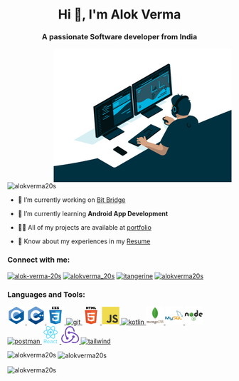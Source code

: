 <h1 align="center">Hi 👋, I'm Alok Verma</h1>
<h3 align="center">A passionate Software developer from India</h3>

<img align = "right" alt="coding" width="400" src="./Coding.gif">

<p align="left"> <img src="https://komarev.com/ghpvc/?username=alokverma20s&label=Profile%20views&color=0e75b6&style=flat" alt="alokverma20s" /> </p>

- 🔭 I’m currently working on [Bit Bridge](https://github.com/alokverma20s/Bit-Bridge.git)

- 🌱 I’m currently learning **Android App Development**

- 👨‍💻 All of my projects are available at [portfolio](http://alok-verma-portfolio.vercel.app/)

- 📄 Know about my experiences in my [Resume](https://res.cloudinary.com/duzqfeg7z/image/upload/v1714196974/jemmxghje1vka3uhqsum.pdf)

<h3 align="left">Connect with me:</h3>
<p align="left">
<a href="https://linkedin.com/in/alok-verma-20s" target="blank"><img align="center" src="https://raw.githubusercontent.com/rahuldkjain/github-profile-readme-generator/master/src/images/icons/Social/linked-in-alt.svg" alt="alok-verma-20s" height="30" width="40" /></a>
<a href="https://instagram.com/alokverma_20s" target="blank"><img align="center" src="https://raw.githubusercontent.com/rahuldkjain/github-profile-readme-generator/master/src/images/icons/Social/instagram.svg" alt="alokverma_20s" height="30" width="40" /></a>
<a href="https://www.leetcode.com/itangerine" target="blank"><img align="center" src="https://raw.githubusercontent.com/rahuldkjain/github-profile-readme-generator/master/src/images/icons/Social/leet-code.svg" alt="itangerine" height="30" width="40" /></a>
<a href="https://auth.geeksforgeeks.org/user/alokverma20s" target="blank"><img align="center" src="https://raw.githubusercontent.com/rahuldkjain/github-profile-readme-generator/master/src/images/icons/Social/geeks-for-geeks.svg" alt="alokverma20s" height="30" width="40" /></a>
</p>

<h3 align="left">Languages and Tools:</h3>
<p align="left"> <a href="https://www.cprogramming.com/" target="_blank" rel="noreferrer"> <img src="https://raw.githubusercontent.com/devicons/devicon/master/icons/c/c-original.svg" alt="c" width="40" height="40"/> </a> <a href="https://www.w3schools.com/cpp/" target="_blank" rel="noreferrer"> <img src="https://raw.githubusercontent.com/devicons/devicon/master/icons/cplusplus/cplusplus-original.svg" alt="cplusplus" width="40" height="40"/> </a> <a href="https://www.w3schools.com/css/" target="_blank" rel="noreferrer"> <img src="https://raw.githubusercontent.com/devicons/devicon/master/icons/css3/css3-original-wordmark.svg" alt="css3" width="40" height="40"/> </a> <a href="https://git-scm.com/" target="_blank" rel="noreferrer"> <img src="https://www.vectorlogo.zone/logos/git-scm/git-scm-icon.svg" alt="git" width="40" height="40"/> </a> <a href="https://www.w3.org/html/" target="_blank" rel="noreferrer"> <img src="https://raw.githubusercontent.com/devicons/devicon/master/icons/html5/html5-original-wordmark.svg" alt="html5" width="40" height="40"/> </a> <a href="https://developer.mozilla.org/en-US/docs/Web/JavaScript" target="_blank" rel="noreferrer"> <img src="https://raw.githubusercontent.com/devicons/devicon/master/icons/javascript/javascript-original.svg" alt="javascript" width="40" height="40"/> </a> <a href="https://kotlinlang.org" target="_blank" rel="noreferrer"> <img src="https://www.vectorlogo.zone/logos/kotlinlang/kotlinlang-icon.svg" alt="kotlin" width="40" height="40"/> </a> <a href="https://www.mongodb.com/" target="_blank" rel="noreferrer"> <img src="https://raw.githubusercontent.com/devicons/devicon/master/icons/mongodb/mongodb-original-wordmark.svg" alt="mongodb" width="40" height="40"/> </a> <a href="https://www.mysql.com/" target="_blank" rel="noreferrer"> <img src="https://raw.githubusercontent.com/devicons/devicon/master/icons/mysql/mysql-original-wordmark.svg" alt="mysql" width="40" height="40"/> </a> <a href="https://nodejs.org" target="_blank" rel="noreferrer"> <img src="https://raw.githubusercontent.com/devicons/devicon/master/icons/nodejs/nodejs-original-wordmark.svg" alt="nodejs" width="40" height="40"/> </a> <a href="https://postman.com" target="_blank" rel="noreferrer"> <img src="https://www.vectorlogo.zone/logos/getpostman/getpostman-icon.svg" alt="postman" width="40" height="40"/> </a> <a href="https://reactjs.org/" target="_blank" rel="noreferrer"> <img src="https://raw.githubusercontent.com/devicons/devicon/master/icons/react/react-original-wordmark.svg" alt="react" width="40" height="40"/> </a> <a href="https://redux.js.org" target="_blank" rel="noreferrer"> <img src="https://raw.githubusercontent.com/devicons/devicon/master/icons/redux/redux-original.svg" alt="redux" width="40" height="40"/> </a> <a href="https://tailwindcss.com/" target="_blank" rel="noreferrer"> <img src="https://www.vectorlogo.zone/logos/tailwindcss/tailwindcss-icon.svg" alt="tailwind" width="40" height="40"/> </a> </p>

<p><img align="left" src="https://github-readme-stats.vercel.app/api/top-langs?username=alokverma20s&show_icons=true&locale=en&layout=compact" alt="alokverma20s" /></p>

<p>&nbsp;<img align="center" src="https://github-readme-stats.vercel.app/api?username=alokverma20s&show_icons=true&locale=en" alt="alokverma20s" /></p>

<p><img align="center" src="https://github-readme-streak-stats.herokuapp.com/?user=alokverma20s&" alt="alokverma20s" /></p>
